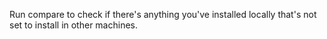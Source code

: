Run compare to check if there's anything you've installed locally that's not
set to install in other machines.
